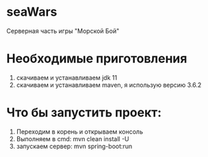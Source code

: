 # seaWars

Серверная часть игры "Морской Бой"

# Необходимые приготовления

1. скачиваем и устанавливаем jdk 11
2. скачиваем и устанавливаем maven, я использую версию 3.6.2

# Что бы запустить проект:

1. Переходим в корень и открываем консоль
2. Выполняем в cmd: mvn clean install -U
3. запускаем сервер: mvn spring-boot:run

